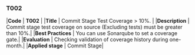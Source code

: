 ### T002

|**Code**           | **T002** |
|**Title**          | Commit Stage Test Coverage > 10%. |
|**Description**    | Commit stage test coverage on source (Excluding tests) must be greater than 10%.|
|**Best Practices** | You can use Sonarqube to set a coverage gate.|
|**Evaluation**     | Checking validation of coverage history during one-month.|
|**Applied stage**  | Commit Stage|
